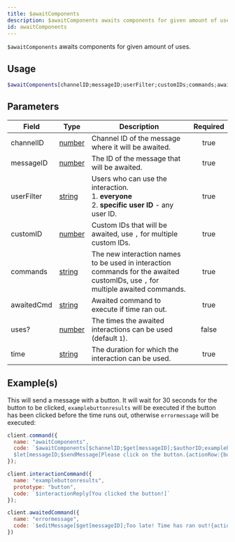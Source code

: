 ```yaml
---
title: $awaitComponents
description: $awaitComponents awaits components for given amount of uses.
id: awaitComponents
---
```


`$awaitComponents` awaits components for given amount of uses.

## Usage

```php
$awaitComponents[channelID;messageID;userFilter;customIDs;commands;awaitedCmd;uses?;time]
```

## Parameters

| Field       | Type                                                                                              | Description                                                                                                                    | Required |
| ----------- | ------------------------------------------------------------------------------------------------- | ------------------------------------------------------------------------------------------------------------------------------ | :------: |
| channelID   | [number](https://developer.mozilla.org/en-US/docs/Web/JavaScript/Reference/Global_Objects/Number) | Channel ID of the message where it will be awaited.                                                                            |   true   |
| messageID   | [number](https://developer.mozilla.org/en-US/docs/Web/JavaScript/Reference/Global_Objects/Number) | The ID of the message that will be awaited.                                                                                    |   true   |
| userFilter  | [string](https://developer.mozilla.org/en-US/docs/Web/JavaScript/Reference/Global_Objects/String) | Users who can use the interaction. <br /> 1. **everyone** <br /> 2. **specific user ID** - any user ID.                        |   true   |
| customID    | [number](https://developer.mozilla.org/en-US/docs/Web/JavaScript/Reference/Global_Objects/Number) | Custom IDs that will be awaited, use `,` for multiple custom IDs.                                                              |   true   |
| commands    | [string](https://developer.mozilla.org/en-US/docs/Web/JavaScript/Reference/Global_Objects/String) | The new interaction names to be used in interaction commands for the awaited customIDs, use `,` for multiple awaited commands. |   true   |
| awaitedCmd  | [string](https://developer.mozilla.org/en-US/docs/Web/JavaScript/Reference/Global_Objects/String) | Awaited command to execute if time ran out.                                                                                    |   true   |
| uses?       | [number](https://developer.mozilla.org/en-US/docs/Web/JavaScript/Reference/Global_Objects/Number) | The times the awaited interactions can be used (default `1`).                                                                  |  false   |
| time        | [string](https://developer.mozilla.org/en-US/docs/Web/JavaScript/Reference/Global_Objects/String) | The duration for which the interaction can be used.                                                                            |   true   |

## Example(s)

This will send a message with a button. It will wait for 30 seconds for the button to be clicked, `examplebuttonresults` will be executed if the button has been clicked before the time runs out, otherwise `errormessage` will be executed:

```js
client.command({
  name: "awaitComponents",
  code: `$awaitComponents[$channelID;$get[messageID];$authorID;examplebutton;examplebuttonresults;errormessage;1;30s]
  $let[messageID;$sendMessage[Please click on the button.{actionRow:{button:Random Button:2:examplebutton:false}};true]]`
});

client.interactionCommand({
  name: "examplebuttonresults",
  prototype: "button",
  code: `$interactionReply[You clicked the button!]`
});

client.awaitedCommand({
  name: "errormessage",
  code: `$editMessage[$get[messageID];Too late! Time has ran out!{actionRow:{button:Random Button:2:examplebutton:true}};$channelID]`
})
```